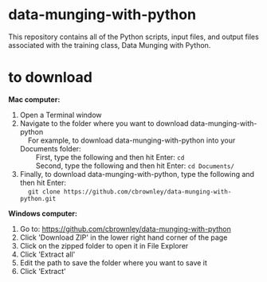 data-munging-with-python
========================

This repository contains all of the Python scripts, input files, and output files associated with the training class, Data Munging with Python. <br>

to download
========================
<b>Mac computer:</b> <br>
1. Open a Terminal window <br>
2. Navigate to the folder where you want to download data-munging-with-python <br>
&nbsp;&nbsp;&nbsp;&nbsp;For example, to download data-munging-with-python into your Documents folder: <br>
&nbsp;&nbsp;&nbsp;&nbsp;&nbsp;&nbsp;&nbsp;&nbsp;First, type the following and then hit Enter: `cd` <br>
&nbsp;&nbsp;&nbsp;&nbsp;&nbsp;&nbsp;&nbsp;&nbsp;Second, type the following and then hit Enter: `cd Documents/` <br>
3. Finally, to download data-munging-with-python, type the following and then hit Enter: <br>
&nbsp;&nbsp;&nbsp;&nbsp;`git clone https://github.com/cbrownley/data-munging-with-python.git` <br>

<b>Windows computer:</b> <br>
1. Go to: https://github.com/cbrownley/data-munging-with-python <br>
2. Click 'Download ZIP' in the lower right hand corner of the page <br>
3. Click on the zipped folder to open it in File Explorer <br>
4. Click 'Extract all' <br>
5. Edit the path to save the folder where you want to save it <br>
6. Click 'Extract' <br>
